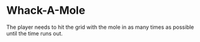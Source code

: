 # Whack-A-Mole
The player needs to hit the grid with the mole in as many times as possible until the time runs out. 
